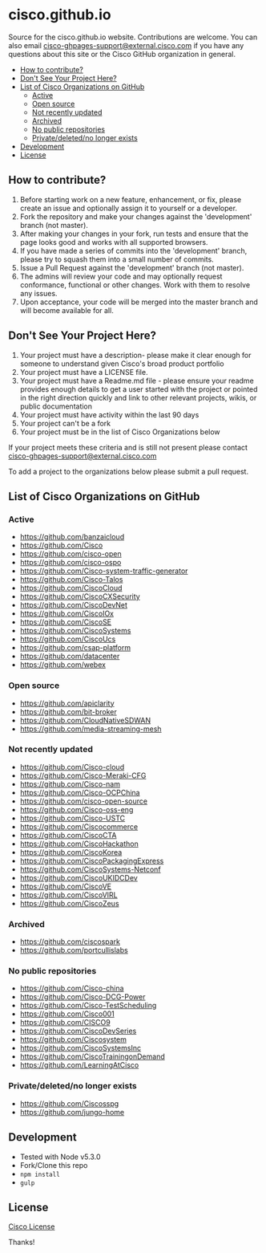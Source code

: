 # cisco.github.io

Source for the cisco.github.io website. Contributions are welcome.
You can also email cisco-ghpages-support@external.cisco.com if you have any questions about this site or the
Cisco GitHub organization in general.

- [How to contribute?](#how-to-contribute)
- [Don't See Your Project Here?](#dont-see-your-project-here)
- [List of Cisco Organizations on GitHub](#list-of-cisco-organizations-on-github)
  - [Active](#active)
  - [Open source](#open-source)
  - [Not recently updated](#not-recently-updated)
  - [Archived](#archived)
  - [No public repositories](#no-public-repositories)
  - [Private/deleted/no longer exists](#privatedeletedno-longer-exists)
- [Development](#development)
- [License](#license)

## How to contribute?

1. Before starting work on a new feature, enhancement, or fix, please create an issue and optionally assign it to yourself or a developer.
1. Fork the repository and make your changes against the 'development' branch (not master).
1. After making your changes in your fork, run tests and ensure that the page looks good and works with all supported browsers.
1. If you have made a series of commits into the 'development' branch, please try to squash them into a small number of commits.
1. Issue a Pull Request against the 'development' branch (not master).
1. The admins will review your code and may optionally request conformance, functional or other changes. Work with them to resolve any issues.
1. Upon acceptance, your code will be merged into the master branch and will become available for all.

## Don't See Your Project Here?

1. Your project must have a description- please make it clear enough for someone to understand given Cisco's broad product portfolio
1. Your project must have a LICENSE file.
1. Your project must have a Readme.md file - please ensure your readme provides enough details to get a user started with the project or pointed in the right direction quickly and link to other relevant projects, wikis, or public documentation
1. Your project must have activity within the last 90 days
1. Your project can't be a fork
1. Your project must be in the list of Cisco Organizations below

If your project meets these criteria and is still not present please contact cisco-ghpages-support@external.cisco.com

To add a project to the organizations below please submit a pull request.

## List of Cisco Organizations on GitHub

### Active

- https://github.com/banzaicloud
- https://github.com/Cisco
- https://github.com/cisco-open
- https://github.com/cisco-ospo
- https://github.com/Cisco-system-traffic-generator
- https://github.com/Cisco-Talos
- https://github.com/CiscoCloud
- https://github.com/CiscoCXSecurity
- https://github.com/CiscoDevNet
- https://github.com/CiscoIOx
- https://github.com/CiscoSE
- https://github.com/CiscoSystems
- https://github.com/CiscoUcs
- https://github.com/csap-platform
- https://github.com/datacenter
- https://github.com/webex

### Open source

- https://github.com/apiclarity
- https://github.com/bit-broker
- https://github.com/CloudNativeSDWAN
- https://github.com/media-streaming-mesh

### Not recently updated

- https://github.com/Cisco-cloud
- https://github.com/Cisco-Meraki-CFG
- https://github.com/Cisco-nam
- https://github.com/Cisco-OCPChina
- https://github.com/cisco-open-source
- https://github.com/Cisco-oss-eng
- https://github.com/Cisco-USTC
- https://github.com/Ciscocommerce
- https://github.com/CiscoCTA
- https://github.com/CiscoHackathon
- https://github.com/CiscoKorea
- https://github.com/CiscoPackagingExpress
- https://github.com/CiscoSystems-Netconf
- https://github.com/CiscoUKIDCDev
- https://github.com/CiscoVE
- https://github.com/CiscoVIRL
- https://github.com/CiscoZeus

### Archived

- https://github.com/ciscospark
- https://github.com/portcullislabs

### No public repositories

- https://github.com/Cisco-china
- https://github.com/Cisco-DCG-Power
- https://github.com/Cisco-TestScheduling
- https://github.com/Cisco001
- https://github.com/CISCO9
- https://github.com/CiscoDevSeries
- https://github.com/Ciscosystem
- https://github.com/CiscoSystemsInc
- https://github.com/CiscoTrainingonDemand
- https://github.com/LearningAtCisco

### Private/deleted/no longer exists

- https://github.com/Ciscosspg
- https://github.com/jungo-home

## Development

- Tested with Node v5.3.0
- Fork/Clone this repo
- `npm install`
- `gulp`

## License

[Cisco License](LICENSE)

Thanks!
